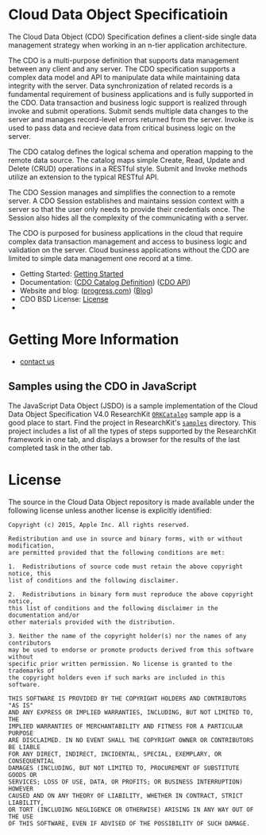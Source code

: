 
Cloud Data Object Specificatioin
===========

The Cloud Data Object (CDO) Specification defines a client-side single data management strategy when working in an n-tier application architecture.

The CDO is a multi-purpose definition that supports data management between any client and any server. The CDO specification supports a complex data model and API to manipulate data while maintaining data integrity with the server. Data synchronization of related records is a fundamental requirement of business applications and is fully supported in the CDO. Data transaction and business logic support is realized through invoke and submit operations. Submit sends multiple data changes to the server and manages record-level errors returned from the server. Invoke is used to pass data and recieve data from critical business logic on the server. 

The CDO catalog defines the logical schema and operation mapping to the remote data source. The catalog maps simple Create, Read, Update and Delete (CRUD) operations in a RESTful style. Submit and Invoke methods utilize an extension to the typical RESTful API.

The CDO Session manages and simplifies the connection to a remote server. A CDO Session establishes and maintains session context with a server so that the user only needs to provide their credentials once. The Session also hides all the complexity of the communicating with a server. 

The CDO is purposed for business applications in the cloud that require complex data transaction management and access to business logic and validation on the server. Cloud business applications without the CDO are limited to simple data management one record at a time. 

* Getting Started: [Getting Started](#gettingstarted)
* Documentation: ([CDO Catalog Definition](http://progress.github.io/docs/cdo/Overview/catalog.html)) ([CDO API](http://progress.github.io/docs/cdo/api.html))
* Website and blog: ([progress.com](http://progress.github.io/cdo/index.html))  ([Blog](http://progress.github.io/cdo/blog.html))
* CDO BSD License: [License](#license)
* 


Getting More Information
========================

* [contact us](https://www.progress.com/)




Samples using the CDO in JavaScript
-----------------------------

The JavaScript Data Object (JSDO) is a sample implementation of the Cloud Data Object Specification V4.0
ResearchKit [`ORKCatalog`](samples/ORKCatalog) sample app is a
good place to start. Find the project in ResearchKit's
[`samples`](samples) directory. This project includes a list of all
the types of steps supported by the ResearchKit framework in one tab, and displays a
browser for the results of the last completed task in the other tab.



License<a name="license"></a>
=======

The source in the Cloud Data Object repository is made available under the
following license unless another license is explicitly identified:

``` (UPDATE NECESSARY)
Copyright (c) 2015, Apple Inc. All rights reserved.
 
Redistribution and use in source and binary forms, with or without modification,
are permitted provided that the following conditions are met:
 
1.  Redistributions of source code must retain the above copyright notice, this
list of conditions and the following disclaimer.
 
2.  Redistributions in binary form must reproduce the above copyright notice,
this list of conditions and the following disclaimer in the documentation and/or
other materials provided with the distribution.
 
3. Neither the name of the copyright holder(s) nor the names of any contributors
may be used to endorse or promote products derived from this software without
specific prior written permission. No license is granted to the trademarks of
the copyright holders even if such marks are included in this software.
 
THIS SOFTWARE IS PROVIDED BY THE COPYRIGHT HOLDERS AND CONTRIBUTORS "AS IS"
AND ANY EXPRESS OR IMPLIED WARRANTIES, INCLUDING, BUT NOT LIMITED TO, THE
IMPLIED WARRANTIES OF MERCHANTABILITY AND FITNESS FOR A PARTICULAR PURPOSE
ARE DISCLAIMED. IN NO EVENT SHALL THE COPYRIGHT OWNER OR CONTRIBUTORS BE LIABLE
FOR ANY DIRECT, INDIRECT, INCIDENTAL, SPECIAL, EXEMPLARY, OR CONSEQUENTIAL
DAMAGES (INCLUDING, BUT NOT LIMITED TO, PROCUREMENT OF SUBSTITUTE GOODS OR
SERVICES; LOSS OF USE, DATA, OR PROFITS; OR BUSINESS INTERRUPTION) HOWEVER
CAUSED AND ON ANY THEORY OF LIABILITY, WHETHER IN CONTRACT, STRICT LIABILITY,
OR TORT (INCLUDING NEGLIGENCE OR OTHERWISE) ARISING IN ANY WAY OUT OF THE USE
OF THIS SOFTWARE, EVEN IF ADVISED OF THE POSSIBILITY OF SUCH DAMAGE.
```
